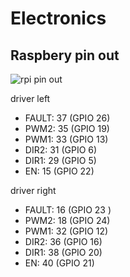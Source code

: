 # Electronics 

## Raspbery pin out 

![rpi pin out](https://github.com/cychitivav/pai/assets/30636259/018453a2-3278-494c-a706-0de937c5933a)

driver left

- FAULT: 37 (GPIO 26)
- PWM2: 35 (GPIO 19)
- PWM1: 33 (GPIO 13)
- DIR2: 31 (GPIO 6)
- DIR1: 29 (GPIO 5)
- EN: 15 (GPIO 22)

driver right

- FAULT: 16 (GPIO 23 )
- PWM2: 18 (GPIO 24)
- PWM1: 32 (GPIO 12)
- DIR2: 36 (GPIO 16)
- DIR1: 38 (GPIO 20)
- EN: 40 (GPIO 21)

